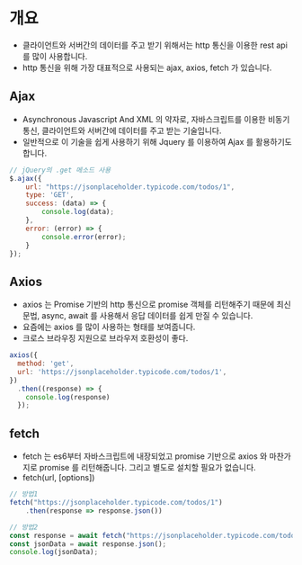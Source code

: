 # 개요

- 클라이언트와 서버간의 데이터를 주고 받기 위해서는 http 통신을 이용한 rest api 를 많이 사용합니다.
- http 통신을 위해 가장 대표적으로 사용되는 ajax, axios, fetch 가 있습니다.

## Ajax

- Asynchronous Javascript And XML 의 약자로, 자바스크립트를 이용한 비동기 통신, 클라이언트와 서버간에 데이터를 주고 받는 기술입니다.
- 일반적으로 이 기술을 쉽게 사용하기 위해 Jquery 를 이용하여 Ajax 를 활용하기도 합니다.

```js
// jQuery의 .get 메소드 사용
$.ajax({
    url: "https://jsonplaceholder.typicode.com/todos/1",
    type: 'GET',
    success: (data) => {
        console.log(data);
    },
    error: (error) => {
        console.error(error);
    }
});
```

## Axios

- axios 는 Promise 기반의 http 통신으로 promise 객체를 리턴해주기 때문에 최신 문법, async, await 를 사용해서 응답 데이터를 쉽게 만질 수 있습니다.
- 요즘에는 axios 를 많이 사용하는 형태를 보여줍니다.
- 크로스 브라우징 지원으로 브라우저 호환성이 좋다.

```js
axios({
  method: 'get',
  url: 'https://jsonplaceholder.typicode.com/todos/1',
})
  .then((response) => {
    console.log(response)
  });
```

## fetch

- fetch 는 es6부터 자바스크립트에 내장되었고 promise 기반으로 axios 와 마찬가지로 promise 를 리턴해줍니다. 그리고 별도로 설치할 필요가 없습니다.
- fetch(url, [options])

```js
// 방법1
fetch("https://jsonplaceholder.typicode.com/todos/1")
    .then(response => response.json())

// 방법2
const response = await fetch("https://jsonplaceholder.typicode.com/todos/1");
const jsonData = await response.json();
console.log(jsonData);
```
